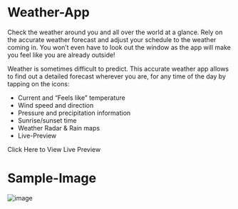 # Weather-App

Check the weather around you and all over the world at a glance. Rely on the accurate weather forecast and adjust your schedule to the weather coming in. You won’t even have to look out the window as the app will make you feel like you are already outside!

Weather is sometimes difficult to predict. This accurate weather app allows to find out a detailed forecast wherever you are, for any time of the day by tapping on the icons:

* Current and “Feels like” temperature
* Wind speed and direction
* Pressure and precipitation information
* Sunrise/sunset time
* Weather Radar & Rain maps
* Live-Preview

Click Here to View Live Preview

# Sample-Image

![image](https://user-images.githubusercontent.com/60444094/202126336-5d5629c6-cbfc-48e9-b79b-070c80f1abae.png)
